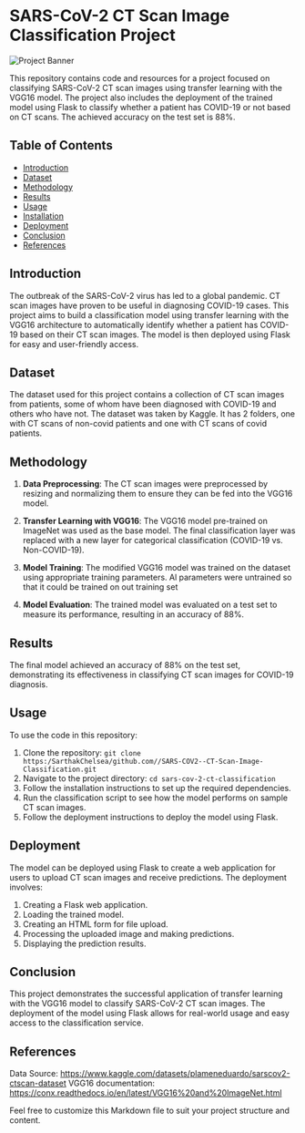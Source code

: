 # SARS-CoV-2 CT Scan Image Classification Project
![Project Banner](https://media.springernature.com/lw685/springer-static/image/art%3A10.1007%2Fs10489-020-01831-z/MediaObjects/10489_2020_1831_Fig6_HTML.png) 

This repository contains code and resources for a project focused on classifying SARS-CoV-2 CT scan images using transfer learning with the VGG16 model. The project also includes the deployment of the trained model using Flask to classify whether a patient has COVID-19 or not based on CT scans. The achieved accuracy on the test set is 88%.

## Table of Contents

- [Introduction](#introduction)
- [Dataset](#dataset)
- [Methodology](#methodology)
- [Results](#results)
- [Usage](#usage)
- [Installation](#installation)
- [Deployment](#deployment)
- [Conclusion](#conclusion)
- [References](#references)

## Introduction

The outbreak of the SARS-CoV-2 virus has led to a global pandemic. CT scan images have proven to be useful in diagnosing COVID-19 cases. This project aims to build a classification model using transfer learning with the VGG16 architecture to automatically identify whether a patient has COVID-19 based on their CT scan images. The model is then deployed using Flask for easy and user-friendly access.

## Dataset

The dataset used for this project contains a collection of CT scan images from patients, some of whom have been diagnosed with COVID-19 and others who have not. The dataset was  taken by Kaggle. It has 2 folders, one with CT scans of non-covid patients and one with CT scans of covid patients.

## Methodology

1. **Data Preprocessing**: The CT scan images were preprocessed by resizing and normalizing them to ensure they can be fed into the VGG16 model.

2. **Transfer Learning with VGG16**: The VGG16 model pre-trained on ImageNet was used as the base model. The final classification layer was replaced with a new layer for categorical classification (COVID-19 vs. Non-COVID-19).

3. **Model Training**: The modified VGG16 model was trained on the dataset using appropriate training parameters. Al parameters were untrained so that it could be trained on out training set

4. **Model Evaluation**: The trained model was evaluated on a test set to measure its performance, resulting in an accuracy of 88%.

## Results

The final model achieved an accuracy of 88% on the test set, demonstrating its effectiveness in classifying CT scan images for COVID-19 diagnosis.

## Usage

To use the code in this repository:

1. Clone the repository: `git clone https:/SarthakChelsea/github.com//SARS-COV2--CT-Scan-Image-Classification.git`
2. Navigate to the project directory: `cd sars-cov-2-ct-classification`
3. Follow the installation instructions to set up the required dependencies.
4. Run the classification script to see how the model performs on sample CT scan images.
5. Follow the deployment instructions to deploy the model using Flask.


## Deployment

The model can be deployed using Flask to create a web application for users to upload CT scan images and receive predictions. The deployment involves:

1. Creating a Flask web application.
2. Loading the trained model.
3. Creating an HTML form for file upload.
4. Processing the uploaded image and making predictions.
5. Displaying the prediction results.

## Conclusion

This project demonstrates the successful application of transfer learning with the VGG16 model to classify SARS-CoV-2 CT scan images. The deployment of the model using Flask allows for real-world usage and easy access to the classification service.

## References

Data Source: https://www.kaggle.com/datasets/plameneduardo/sarscov2-ctscan-dataset
VGG16 documentation: https://conx.readthedocs.io/en/latest/VGG16%20and%20ImageNet.html

Feel free to customize this Markdown file to suit your project structure and content.
